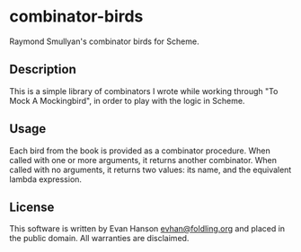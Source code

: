 combinator-birds
================
Raymond Smullyan's combinator birds for Scheme.

Description
-----------
This is a simple library of combinators I wrote while working through
"To Mock A Mockingbird", in order to play with the logic in Scheme.

Usage
-----
Each bird from the book is provided as a combinator procedure. When
called with one or more arguments, it returns another combinator. When
called with no arguments, it returns two values: its name, and the
equivalent lambda expression.

License
-------
This software is written by Evan Hanson <evhan@foldling.org> and placed
in the public domain. All warranties are disclaimed.
